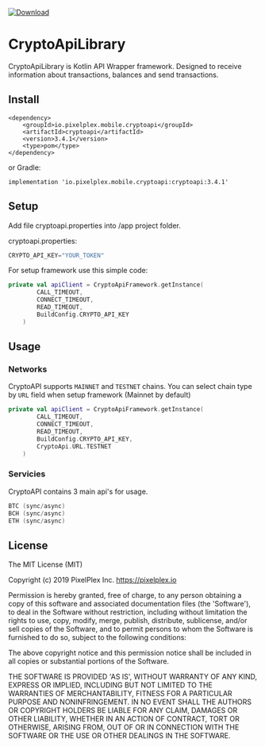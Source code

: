 [ ![Download](https://api.bintray.com/packages/pixelplex/mobile/cryptoapi-stable/images/download.svg) ](https://bintray.com/pixelplex/mobile/cryptoapi-stable/_latestVersion)
# CryptoApiLibrary

CryptoApiLibrary is Kotlin API Wrapper framework. Designed to receive information about transactions, balances and send transactions.

## Install

```
<dependency>
	<groupId>io.pixelplex.mobile.cryptoapi</groupId>
	<artifactId>cryptoapi</artifactId>
	<version>3.4.1</version>
	<type>pom</type>
</dependency>
```

or Gradle:
```
implementation 'io.pixelplex.mobile.cryptoapi:cryptoapi:3.4.1'
```
## Setup

Add file cryptoapi.properties into /app project folder.

cryptoapi.properties:
```kotlin
CRYPTO_API_KEY="YOUR_TOKEN"
```
For setup framework use this simple code:
```kotlin
private val apiClient = CryptoApiFramework.getInstance(
        CALL_TIMEOUT,
        CONNECT_TIMEOUT,
        READ_TIMEOUT,
        BuildConfig.CRYPTO_API_KEY
    )
```

## Usage

### Networks

CryptoAPI supports `MAINNET` and `TESTNET` chains. You can select chain type by `URL` field when setup framework (Mainnet by default)
```kotlin
private val apiClient = CryptoApiFramework.getInstance(
        CALL_TIMEOUT,
        CONNECT_TIMEOUT,
        READ_TIMEOUT,
        BuildConfig.CRYPTO_API_KEY,
        CryptoApi.URL.TESTNET
    )
```

### Servicies

CryptoAPI contains 3 main api's for usage.
```kotlin
BTC (sync/async)
BCH (sync/async)
ETH (sync/async)
```

## License

The MIT License (MIT)

Copyright (c) 2019 PixelPlex Inc. <https://pixelplex.io>

Permission is hereby granted, free of charge, to any person obtaining
a copy of this software and associated documentation files (the
'Software'), to deal in the Software without restriction, including
without limitation the rights to use, copy, modify, merge, publish,
distribute, sublicense, and/or sell copies of the Software, and to
permit persons to whom the Software is furnished to do so, subject to
the following conditions:

The above copyright notice and this permission notice shall be
included in all copies or substantial portions of the Software.

THE SOFTWARE IS PROVIDED 'AS IS', WITHOUT WARRANTY OF ANY KIND,
EXPRESS OR IMPLIED, INCLUDING BUT NOT LIMITED TO THE WARRANTIES OF
MERCHANTABILITY, FITNESS FOR A PARTICULAR PURPOSE AND NONINFRINGEMENT.
IN NO EVENT SHALL THE AUTHORS OR COPYRIGHT HOLDERS BE LIABLE FOR ANY
CLAIM, DAMAGES OR OTHER LIABILITY, WHETHER IN AN ACTION OF CONTRACT,
TORT OR OTHERWISE, ARISING FROM, OUT OF OR IN CONNECTION WITH THE
SOFTWARE OR THE USE OR OTHER DEALINGS IN THE SOFTWARE.